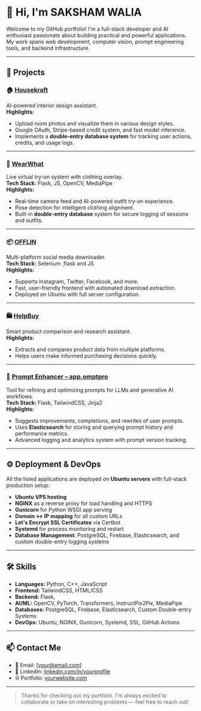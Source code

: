 # 👋 Hi, I'm SAKSHAM WALIA

Welcome to my GitHub portfolio! I'm a full-stack developer and AI enthusiast passionate about building practical and powerful applications. My work spans web development, computer vision, prompt engineering tools, and backend infrastructure.

---

## 🚀 Projects

### 🏠 [Housekraft](https://www.realhousekraft.co)
AI-powered interior design assistant.    
**Highlights:**
- Upload room photos and visualize them in various design styles.
- Google OAuth, Stripe-based credit system, and fast model inference.
- Implements a **double-entry database system** for tracking user actions, credits, and usage logs.

---

### 🧥 [WearWhat](https://www.wear-what.com)
Live virtual try-on system with clothing overlay.  
**Tech Stack:** Flask, JS, OpenCV, MediaPipe  
**Highlights:**
- Real-time camera feed and AI-powered outfit try-on experience.
- Pose detection for intelligent clothing alignment.
- Built-in **double-entry database** system for secure logging of sessions and outfits.

---

### 📦 [OFFLIN](https://www.off-l.in)
Multi-platform social media downloader.  
**Tech Stack:** Selenium ,flask and JS  
**Highlights:**
- Supports Instagram, Twitter, Facebook, and more.
- Fast, user-friendly frontend with automated download extraction.
- Deployed on Ubuntu with full server configuration.

---

### 🛍 [HelpBuy](https://www.helpbuy.in)
Smart product comparison and research assistant.    
**Highlights:**
- Extracts and compares product data from multiple platforms.
- Helps users make informed purchasing decisions quickly.

---

### 🧠 [Prompt Enhancer – app.omptpro](https://app.omptpro)
Tool for refining and optimizing prompts for LLMs and generative AI workflows.  
**Tech Stack:** Flask, TailwindCSS, Jinja2  
**Highlights:**
- Suggests improvements, completions, and rewrites of user prompts.
- Uses **Elasticsearch** for storing and querying prompt history and performance metrics.
- Advanced logging and analytics system with prompt version tracking.


---

## ⚙️ Deployment & DevOps

All the listed applications are deployed on **Ubuntu servers** with full-stack production setup:

- **Ubuntu VPS hosting**
- **NGINX** as a reverse proxy for load handling and HTTPS
- **Gunicorn** for Python WSGI app serving
- **Domain ↔ IP mapping** for all custom URLs
- **Let's Encrypt SSL Certificates** via Certbot
- **Systemd** for process monitoring and restart
- **Database Management**: PostgreSQL, Firebase, Elasticsearch, and custom double-entry logging systems

---

## 🛠️ Skills

- **Languages:** Python, C++, JavaScript
- **Frontend:**  TailwindCSS, HTML/CSS
- **Backend:** Flask,
- **AI/ML:** OpenCV, PyTorch, Transformers, InstructPix2Pix, MediaPipe
- **Databases:** PostgreSQL, Firebase, Elasticsearch, Custom Double-entry Systems
- **DevOps:** Ubuntu, NGINX, Gunicorn, Systemd, SSL, GitHub Actions

---

## 📫 Contact Me

- 📧 Email: [your@email.com]
- 🔗 LinkedIn: [linkedin.com/in/yourprofile](https://linkedin.com/in/yourprofile)
- 🌐 Portfolio: [yourwebsite.com](https://yourwebsite.com)

---

> Thanks for checking out my portfolio. I'm always excited to collaborate or take on interesting problems — feel free to reach out!

